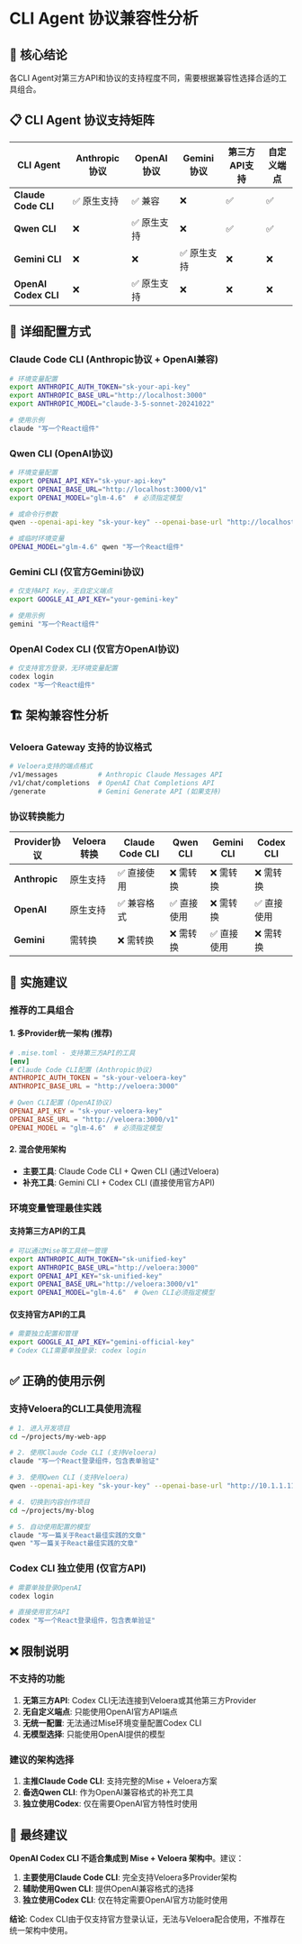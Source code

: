 # CLI Agent 协议兼容性分析

## 🎯 核心结论

各CLI Agent对第三方API和协议的支持程度不同，需要根据兼容性选择合适的工具组合。

## 📋 CLI Agent 协议支持矩阵

| CLI Agent | Anthropic协议 | OpenAI协议 | Gemini协议 | 第三方API支持 | 自定义端点 |
|-----------|---------------|------------|------------|---------------|------------|
| **Claude Code CLI** | ✅ 原生支持 | ✅ 兼容 | ❌ | ✅ | ✅ |
| **Qwen CLI** | ❌ | ✅ 原生支持 | ❌ | ✅ | ✅ |
| **Gemini CLI** | ❌ | ❌ | ✅ 原生支持 | ❌ | ❌ |
| **OpenAI Codex CLI** | ❌ | ✅ 原生支持 | ❌ | ❌ | ❌ |

## 🔧 详细配置方式

### Claude Code CLI (Anthropic协议 + OpenAI兼容)
```bash
# 环境变量配置
export ANTHROPIC_AUTH_TOKEN="sk-your-api-key"
export ANTHROPIC_BASE_URL="http://localhost:3000"
export ANTHROPIC_MODEL="claude-3-5-sonnet-20241022"

# 使用示例
claude "写一个React组件"
```

### Qwen CLI (OpenAI协议)
```bash
# 环境变量配置
export OPENAI_API_KEY="sk-your-api-key"
export OPENAI_BASE_URL="http://localhost:3000/v1"
export OPENAI_MODEL="glm-4.6"  # 必须指定模型

# 或命令行参数
qwen --openai-api-key "sk-your-key" --openai-base-url "http://localhost:3000/v1" -m "glm-4.6" "写一个React组件"

# 或临时环境变量
OPENAI_MODEL="glm-4.6" qwen "写一个React组件"
```

### Gemini CLI (仅官方Gemini协议)
```bash
# 仅支持API Key，无自定义端点
export GOOGLE_AI_API_KEY="your-gemini-key"

# 使用示例
gemini "写一个React组件"
```

### OpenAI Codex CLI (仅官方OpenAI协议)
```bash
# 仅支持官方登录，无环境变量配置
codex login
codex "写一个React组件"
```

## 🏗️ 架构兼容性分析

### Veloera Gateway 支持的协议格式

```bash
# Veloera支持的端点格式
/v1/messages          # Anthropic Claude Messages API
/v1/chat/completions  # OpenAI Chat Completions API
/generate             # Gemini Generate API (如果支持)
```

### 协议转换能力

| Provider协议 | Veloera转换 | Claude Code CLI | Qwen CLI | Gemini CLI | Codex CLI |
|-------------|-------------|-----------------|----------|------------|-----------|
| **Anthropic** | 原生支持 | ✅ 直接使用 | ❌ 需转换 | ❌ 需转换 | ❌ 需转换 |
| **OpenAI** | 原生支持 | ✅ 兼容格式 | ✅ 直接使用 | ❌ 需转换 | ✅ 直接使用 |
| **Gemini** | 需转换 | ❌ 需转换 | ❌ 需转换 | ✅ 直接使用 | ❌ 需转换 |

## 🎯 实施建议

### 推荐的工具组合

#### 1. 多Provider统一架构 (推荐)
```toml
# .mise.toml - 支持第三方API的工具
[env]
# Claude Code CLI配置 (Anthropic协议)
ANTHROPIC_AUTH_TOKEN = "sk-your-veloera-key"
ANTHROPIC_BASE_URL = "http://veloera:3000"

# Qwen CLI配置 (OpenAI协议)
OPENAI_API_KEY = "sk-your-veloera-key"
OPENAI_BASE_URL = "http://veloera:3000/v1"
OPENAI_MODEL = "glm-4.6"  # 必须指定模型
```

#### 2. 混合使用架构
- **主要工具**: Claude Code CLI + Qwen CLI (通过Veloera)
- **补充工具**: Gemini CLI + Codex CLI (直接使用官方API)

### 环境变量管理最佳实践

#### 支持第三方API的工具
```bash
# 可以通过Mise等工具统一管理
export ANTHROPIC_AUTH_TOKEN="sk-unified-key"
export ANTHROPIC_BASE_URL="http://veloera:3000"
export OPENAI_API_KEY="sk-unified-key"
export OPENAI_BASE_URL="http://veloera:3000/v1"
export OPENAI_MODEL="glm-4.6"  # Qwen CLI必须指定模型
```

#### 仅支持官方API的工具
```bash
# 需要独立配置和管理
export GOOGLE_AI_API_KEY="gemini-official-key"
# Codex CLI需要单独登录: codex login
```

## ✅ 正确的使用示例

### 支持Veloera的CLI工具使用流程
```bash
# 1. 进入开发项目
cd ~/projects/my-web-app

# 2. 使用Claude Code CLI (支持Veloera)
claude "写一个React登录组件，包含表单验证"

# 3. 使用Qwen CLI (支持Veloera)
qwen --openai-api-key "sk-your-key" --openai-base-url "http://10.1.1.11:3000/v1" "写一个React登录组件"

# 4. 切换到内容创作项目
cd ~/projects/my-blog

# 5. 自动使用配置的模型
claude "写一篇关于React最佳实践的文章"
qwen "写一篇关于React最佳实践的文章"
```

### Codex CLI 独立使用 (仅官方API)
```bash
# 需要单独登录OpenAI
codex login

# 直接使用官方API
codex "写一个React登录组件，包含表单验证"
```

## ❌ 限制说明

### 不支持的功能
1. **无第三方API**: Codex CLI无法连接到Veloera或其他第三方Provider
2. **无自定义端点**: 只能使用OpenAI官方API端点
3. **无统一配置**: 无法通过Mise环境变量配置Codex CLI
4. **无模型选择**: 只能使用OpenAI提供的模型

### 建议的架构选择
1. **主推Claude Code CLI**: 支持完整的Mise + Veloera方案
2. **备选Qwen CLI**: 作为OpenAI兼容格式的补充工具
3. **独立使用Codex**: 仅在需要OpenAI官方特性时使用

## 📝 最终建议

**OpenAI Codex CLI 不适合集成到 Mise + Veloera 架构中**。建议：

1. **主要使用Claude Code CLI**: 完全支持Veloera多Provider架构
2. **辅助使用Qwen CLI**: 提供OpenAI兼容格式的选择
3. **独立使用Codex CLI**: 仅在特定需要OpenAI官方功能时使用

**结论**: Codex CLI由于仅支持官方登录认证，无法与Veloera配合使用，不推荐在统一架构中使用。